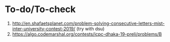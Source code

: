 # To-do/To-check
1. http://en.shafaetsplanet.com/problem-solving-consecutive-letters-mist-inter-university-contest-2019/ (try with dsu)
2. https://algo.codemarshal.org/contests/icpc-dhaka-19-preli/problems/B
